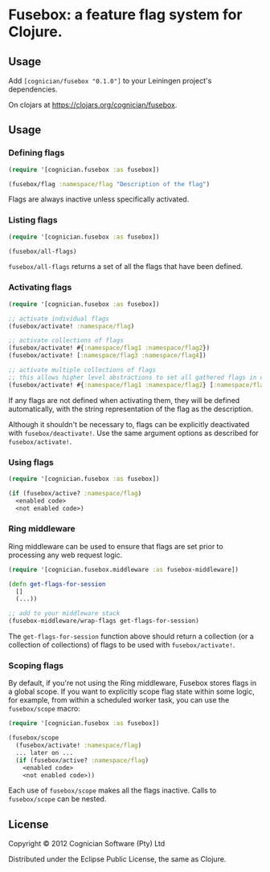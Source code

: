 # Fusebox: a feature flag system for Clojure.

## Usage

Add `[cognician/fusebox "0.1.0"]` to your Leiningen project's dependencies.

On clojars at <https://clojars.org/cognician/fusebox>.

## Usage

### Defining flags

```clojure
(require '[cognician.fusebox :as fusebox])

(fusebox/flag :namespace/flag "Description of the flag")
```

Flags are always inactive unless specifically activated.

### Listing flags

```clojure
(require '[cognician.fusebox :as fusebox])

(fusebox/all-flags)
```

`fusebox/all-flags` returns a set of all the flags that have been defined.

### Activating flags

```clojure
(require '[cognician.fusebox :as fusebox])

;; activate individual flags
(fusebox/activate! :namespace/flag)

;; activate collections of flags
(fusebox/activate! #{:namespace/flag1 :namespace/flag2})
(fusebox/activate! [:namespace/flag3 :namespace/flag4])

;; activate multiple collections of flags
;; this allows higher level abstractions to set all gathered flags in one go
(fusebox/activate! #{:namespace/flag1 :namespace/flag2} [:namespace/flag3 :namespace/flag4])
```

If any flags are not defined when activating them, they will be defined automatically, with the string representation of the flag as the description.

Although it shouldn't be necessary to, flags can be explicitly deactivated with `fusebox/deactivate!`. Use the same argument options as described for `fusebox/activate!`.

### Using flags

```clojure
(require '[cognician.fusebox :as fusebox])

(if (fusebox/active? :namespace/flag)
  <enabled code>
  <not enabled code>)
```

### Ring middleware

Ring middleware can be used to ensure that flags are set prior to processing any web request logic.

```clojure
(require '[cognician.fusebox.middleware :as fusebox-middleware])

(defn get-flags-for-session
  []
  (...))

;; add to your middleware stack
(fusebox-middleware/wrap-flags get-flags-for-session)
```

The `get-flags-for-session` function above should return a collection (or a collection of collections) of flags to be used with `fusebox/activate!`.

### Scoping flags

By default, if you're not using the Ring middleware, Fusebox stores flags in a global scope. If you want to explicitly scope flag state within some logic, for example, from within a scheduled worker task, you can use the `fusebox/scope` macro:

```clojure
(require '[cognician.fusebox :as fusebox])

(fusebox/scope
  (fusebox/activate! :namespace/flag)
  ... later on ...
  (if (fusebox/active? :namespace/flag)
    <enabled code>
    <not enabled code>))
```

Each use of `fusebox/scope` makes all the flags inactive. Calls to `fusebox/scope` can be nested.

## License

Copyright © 2012 Cognician Software (Pty) Ltd

Distributed under the Eclipse Public License, the same as Clojure.
